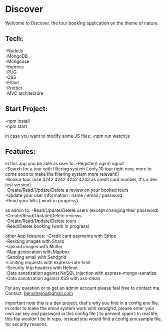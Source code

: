 # Discover

Welcome to Discover, the tour booking application on the theme of nature.

Tech:
------
-NodeJs\
-MongoDB\
-Mongoose\
-Express\
-PUG\
-CSS\
-ESlint\
-Prettier\
-MVC architecture

Start Project:
--------------
-npm install\
-npm start

in case you want to modify some JS files:
-npm run watch:js

Features:
---------
In this app you be able as user to:
-Register/Login/Logout\
-Search for a tour with filtering system ( only 10 tour right now, more to come soon to make the filtering system more relevant!)\
-Book a tour (use 4242 4242 4242 4242 as credit card number, it's a dev test version)\
-Create/Read/Update/Delete a review on your booked tours\
-Update your user information : name / email / password\
-Read your bills ( work in progress)

as admin to:
-Read/Update/Delete users (except changing their password)\
-Create/Read/Update/Delete reviews\
-Create/Read/Update/Delete tours\
-Read/Delete booking (work in progress)

other App features:
-Credit card payments with Stripe\
-Resizing images with Sharp\
-Upload images with Multer\
-Map geolocation with Mapbox\
-Sending email with Sendgrid\
-Limiting requests with express-rate-limit\
-Security http headers with Helmet\
-Data sanatization against NoSQL injection with express-mongo-sanatize\
-Data sanatization against XSS with xss-clean

For any question or to get an admin account please feel free to contact me.
Contact: benoitrejou@gmail.com

important note
this is a dev project, that's why you find in a config.env file.
In order to make the email system work with sendgrid, please enter your own api key and password in this config file ( to prevent spam )
In real life, this file wouldn't be in repo, instead you would find a config.env.sample file, for security reasons.
